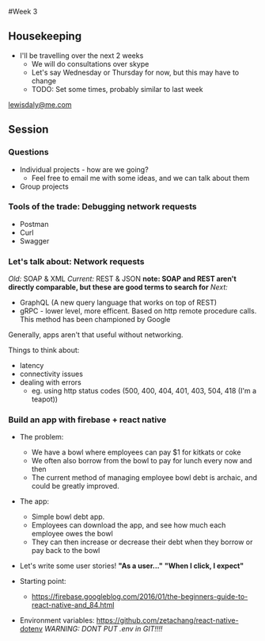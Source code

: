 #Week 3

## Housekeeping
- I'll be travelling over the next 2 weeks
  - We will do consultations over skype
  - Let's say Wednesday or Thursday for now, but this may have to change
  - TODO: Set some times, probably similar to last week

lewisdaly@me.com


## Session

### Questions
- Individual projects - how are we going?
  - Feel free to email me with some ideas, and we can talk about them
- Group projects

### Tools of the trade: Debugging network requests
- Postman
- Curl
- Swagger

### Let's talk about: Network requests

*Old:* SOAP & XML
*Current:* REST & JSON
**note: SOAP and REST aren't directly comparable, but these are good terms to search for**
*Next:*
- GraphQL (A new query language that works on top of REST)
- gRPC - lower level, more efficent. Based on http remote procedure calls. This method has been championed by Google

Generally, apps aren't that useful without networking.

Things to think about:
- latency
- connectivity issues
- dealing with errors
  - eg. using http status codes (500, 400, 404, 401, 403, 504, 418 (I'm a teapot))



### Build an app with firebase + react native

- The problem:
  - We have a bowl where employees can pay $1 for kitkats or coke
  - We often also borrow from the bowl to pay for lunch every now and then
  - The current method of managing employee bowl debt is archaic, and could be greatly improved.

- The app:
  - Simple bowl debt app.
  - Employees can download the app, and see how much each employee owes the bowl
  - They can then increase or decrease their debt when they borrow or pay back to the bowl

- Let's write some user stories!
**"As a user..."**
**"When I click, I expect"**


- Starting point:
  - https://firebase.googleblog.com/2016/01/the-beginners-guide-to-react-native-and_84.html


- Environment variables:
https://github.com/zetachang/react-native-dotenv
*WARNING: DONT PUT .env in GIT!!!!*
